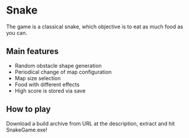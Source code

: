 # Snake
The game is a classical snake, which objective is to eat as much food as you can.

## Main features
- Random obstacle shape generation
- Periodical change of map configuration
- Map size selection
- Food with different effects
- High score is stored via save

## How to play
Download a build archive from URL at the description, extract and hit SnakeGame.exe!
